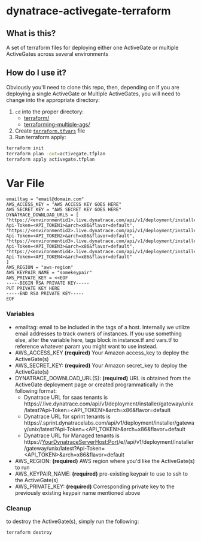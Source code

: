 # dynatrace-activegate-terraform

## What is this?

A set of terraform files for deploying either one ActiveGate or multiple ActiveGates across several environments

## How do I use it?

Obviously you'll need to clone this repo, then, depending on if you are deploying a single ActiveGate or Multiple ActiveGates, you will need to change into the appropriate directory:

1. `cd` into the proper directory:
    - [terraform/](terraform/)
    - [terraforming-multiple-ags/](terraforming-multiple-ags/)
1. Create [`terraform.tfvars`](/README.md#var-file) file
1. Run terraform apply:
  ```bash
  terraform init
  terraform plan -out=activegate.tfplan
  terraform apply activegate.tfplan
  ```

# Var File
```hcl
emailtag = "email@domain.com"
AWS_ACCESS_KEY = "AWS ACCESS KEY GOES HERE"
AWS_SECRET_KEY = "AWS SECRET KEY GOES HERE"
DYNATRACE_DOWNLOAD_URLS = [
"https://<environmentid1>.live.dynatrace.com/api/v1/deployment/installer/gateway/unix/latest?Api-Token=<API_TOKEN1>&arch=x86&flavor=default",
"https://<environmentid2>.live.dynatrace.com/api/v1/deployment/installer/gateway/unix/latest?Api-Token=<API_TOKEN2>&arch=x86&flavor=default",
"https://<environmentid3>.live.dynatrace.com/api/v1/deployment/installer/gateway/unix/latest?Api-Token=<API_TOKEN3>&arch=x86&flavor=default",
"https://<environmentid4>.live.dynatrace.com/api/v1/deployment/installer/gateway/unix/latest?Api-Token=<API_TOKEN4>&arch=x86&flavor=default"
]
AWS_REGION = "aws-region"
AWS_KEYPAIR_NAME = "somekeypair"
AWS_PRIVATE_KEY = <<EOF
-----BEGIN RSA PRIVATE KEY-----
PUT PRIVATE KEY HERE
-----END RSA PRIVATE KEY-----
EOF
```
### Variables

- emailtag: email to be included in the tags of a host. Internally we utilize email addresses to track owners of instances. If you use something else, alter the variable here, tags block in instance.tf and vars.tf to reference whatever param you might want to use instead.
- AWS_ACCESS_KEY **(required)** Your Amazon access_key to deploy the ActiveGate(s)
- AWS_SECRET_KEY: **(required)** Your Amazon secret_key to deploy the ActiveGate(s)
- DYNATRACE_DOWNLOAD_URL(S): **(required)** URL is obtained from the ActiveGate deployment page or created programmatically in the following format:
    - Dynatrace URL for saas tenants is https://<environmentid>.live.dynatrace.com/api/v1/deployment/installer/gateway/unix/latest?Api-Token=<API_TOKEN>&arch=x86&flavor=default
    - Dynatrace URL for sprint tenants is https://<environmentid>.sprint.dynatracelabs.com/api/v1/deployment/installer/gateway/unix/latest?Api-Token=<API_TOKEN>&arch=x86&flavor=default
    - Dynatrace URL for Managed tenants is https://<YourDynatraceServerHost:Port>/e/<environmentID>/api/v1/deployment/installer/gateway/unix/latest?Api-Token=<API_TOKEN>&arch=x86&flavor=default
- AWS_REGION: **(required)** AWS region where you'd like the ActiveGate(s) to run
- AWS_KEYPAIR_NAME: **(required)** pre-existing keypair to use to ssh to the ActiveGate(s)
- AWS_PRIVATE_KEY: **(required)** Corresponding private key to the previously existing keypair name mentioned above

### Cleanup

to destroy the ActiveGate(s), simply run the following:
  ```bash
  terraform destroy
  ```
